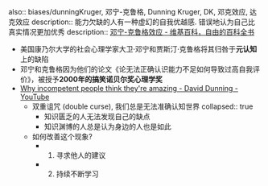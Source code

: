 also:: biases/dunningKruger, 邓宁-克鲁格, Dunning Kruger, DK, 邓克效应,  达克效应
description:: 能力欠缺的人有一种虚幻的自我优越感. 错误地认为自己比真实情况更加优秀
description:: [邓宁-克鲁格效应 - 维基百科，自由的百科全书](https://zh.wikipedia.org/zh-cn/%E9%84%A7%E5%AF%A7-%E5%85%8B%E9%AD%AF%E6%A0%BC%E6%95%88%E6%87%89)

  - 美国康乃尔大学的社会心理学家大卫·邓宁和贾斯汀·克鲁格将其归咎于**元认知**上的缺陷
  - 邓宁和克鲁格因为他们的论文《论无法正确认识能力不足如何导致过高自我评价》，被授予**2000年的搞笑诺贝尔奖心理学奖**
  - [Why incompetent people think they're amazing - David Dunning - YouTube](https://www.youtube.com/watch?v=pOLmD_WVY-E)
    - 双重诅咒 (double curse), 我们总是无法准确认知世界
      collapsed:: true
      - 知识匮乏的人无法发现自己的缺点
      - 知识渊博的人总是认为身边的人也是如此
    - 如何改善这个现象?
      - 1. 寻求他人的建议
      - 2. 持续不断学习